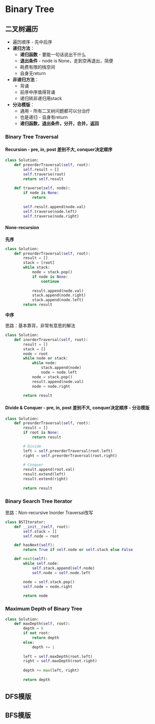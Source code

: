 # Binary Tree

## 二叉树遍历

* 遍历顺序 - 先中后序
* **递归方法**：
  * **递归函数** - 要能一句话说出干什么
  * **退出条件** - node is None，走到空再退出，简便
  * 耗费有限的栈空间
  * 自身无return
* **非递归方法**：
  * 背诵
  * 前序中序值得背诵
  * 递归转非递归用stack
* **分治模版**：
  * 通用 - 所有二叉树问题都可以分治疗
  * 也是递归 - 自身有return
  * **递归函数，退出条件，分开，合并，返回**

### Binary Tree Traversal

#### Recursion - pre, in, post 差别不大, conquer决定顺序

```python
class Solution:
    def preorderTraversal(self, root):
        self.result = []
        self.traverse(root)
        return self.result
        
    def traverse(self, node): 
        if node is None:
            return
        
        self.result.append(node.val)
        self.traverse(node.left)    
        self.traverse(node.right)
```

#### None-recursion

**先序**

```python
class Solution:
    def preorderTraversal(self, root):
        result = []
        stack = [root]
        while stack:
            node = stack.pop()
            if node is None:
                continue
                
            result.append(node.val)
            stack.append(node.right)
            stack.append(node.left)
        return result  
```

**中序**

思路：基本靠背，非常有意思的解法

```python
class Solution:
    def inorderTraversal(self, root):
        result = []
        stack = []
        node = root
        while node or stack:
            while node:
                stack.append(node)
                node = node.left
            node = stack.pop()
            result.append(node.val)
            node = node.right
                
        return result
```

#### Divide & Conquer - pre, in, post 差别不大, conquer决定顺序 - 分治模版

```python
class Solution:
    def preorderTraversal(self, root):
        result = []
        if root is None:
            return result

        # Divide
        left = self.preorderTraversal(root.left)
        right = self.preorderTraversal(root.right)
        
        # Conquer
        result.append(root.val)
        result.extend(left)
        result.extend(right)
        
        return result
```

### Binary Search Tree Iterator

思路：Non-recursive Inorder Traversal改写

```python
class BSTIterator:
    def __init__(self, root):
        self.stack = []
        self.node = root

    def hasNext(self):
        return True if self.node or self.stack else False

    def next(self):
        while self.node:
            self.stack.append(self.node)
            self.node = self.node.left

        node = self.stack.pop()
        self.node = node.right
        
        return node
```

### Maximum Depth of Binary Tree

```python
class Solution:
    def maxDepth(self, root):
        depth = 0
        if not root:
            return depth
        else:
            depth += 1
            
        left = self.maxDepth(root.left)
        right = self.maxDepth(root.right)
        
        depth += max(left, right)
        
        return depth
```



## DFS模版

## BFS模版

